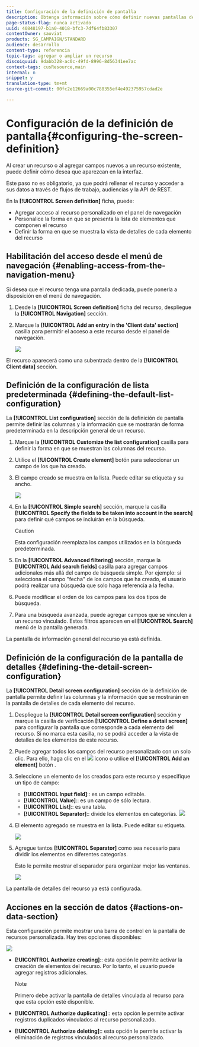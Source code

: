 ```yaml
---
title: Configuración de la definición de pantalla
description: Obtenga información sobre cómo definir nuevas pantallas de Adobe Campaign en función de la estructura de datos de los recursos.
page-status-flag: nunca activado
uuid: 40848197-b1a0-4018-bfc3-7df64fb83307
contentOwner: sauviat
products: SG_CAMPAIGN/STANDARD
audience: desarrollo
content-type: referencia
topic-tags: agregar o ampliar un recurso
discoiquuid: 9dabb328-ac0c-49fd-8996-8d56341ee7ac
context-tags: cusResource,main
internal: n
snippet: y
translation-type: tm+mt
source-git-commit: 00fc2e12669a00c788355ef4e492375957cdad2e

---
```



# Configuración de la definición de pantalla{#configuring-the-screen-definition}

Al crear un recurso o al agregar campos nuevos a un recurso existente, puede definir cómo desea que aparezcan en la interfaz.

Este paso no es obligatorio, ya que podrá rellenar el recurso y acceder a sus datos a través de flujos de trabajo, audiencias y la API de REST.

En la **[!UICONTROL Screen definition]** ficha, puede:

* Agregar acceso al recurso personalizado en el panel de navegación
* Personalice la forma en que se presenta la lista de elementos que componen el recurso
* Definir la forma en que se muestra la vista de detalles de cada elemento del recurso

## Habilitación del acceso desde el menú de navegación {#enabling-access-from-the-navigation-menu}

Si desea que el recurso tenga una pantalla dedicada, puede ponerla a disposición en el menú de navegación.

1. Desde la **[!UICONTROL Screen definition]** ficha del recurso, despliegue la **[!UICONTROL Navigation]** sección.
1. Marque la **[!UICONTROL Add an entry in the 'Client data' section]** casilla para permitir el acceso a este recurso desde el panel de navegación.

   ![](assets/schema_extension_19.png)

El recurso aparecerá como una subentrada dentro de la **[!UICONTROL Client data]** sección.

## Definición de la configuración de lista predeterminada {#defining-the-default-list-configuration}

La **[!UICONTROL List configuration]** sección de la definición de pantalla permite definir las columnas y la información que se mostrarán de forma predeterminada en la descripción general de un recurso.

1. Marque la **[!UICONTROL Customize the list configuration]** casilla para definir la forma en que se muestran las columnas del recurso.
1. Utilice el **[!UICONTROL Create element]** botón para seleccionar un campo de los que ha creado.
1. El campo creado se muestra en la lista. Puede editar su etiqueta y su ancho.

   ![](assets/schema_extension_20.png)

1. En la **[!UICONTROL Simple search]** sección, marque la casilla **[!UICONTROL Specify the fields to be taken into account in the search]** para definir qué campos se incluirán en la búsqueda.

   >[!CAUTION]
   >
   >Esta configuración reemplaza los campos utilizados en la búsqueda predeterminada.

1. En la **[!UICONTROL Advanced filtering]** sección, marque la **[!UICONTROL Add search fields]** casilla para agregar campos adicionales más allá del campo de búsqueda simple. Por ejemplo: si selecciona el campo "fecha" de los campos que ha creado, el usuario podrá realizar una búsqueda que solo haga referencia a la fecha.
1. Puede modificar el orden de los campos para los dos tipos de búsqueda.
1. Para una búsqueda avanzada, puede agregar campos que se vinculen a un recurso vinculado. Estos filtros aparecen en el **[!UICONTROL Search]** menú de la pantalla generada.

La pantalla de información general del recurso ya está definida.

## Definición de la configuración de la pantalla de detalles {#defining-the-detail-screen-configuration}

La **[!UICONTROL Detail screen configuration]** sección de la definición de pantalla permite definir las columnas y la información que se mostrarán en la pantalla de detalles de cada elemento del recurso.

1. Despliegue la **[!UICONTROL Detail screen configuration]** sección y marque la casilla de verificación **[!UICONTROL Define a detail screen]** para configurar la pantalla que corresponde a cada elemento del recurso. Si no marca esta casilla, no se podrá acceder a la vista de detalles de los elementos de este recurso.
1. Puede agregar todos los campos del recurso personalizado con un solo clic. Para ello, haga clic en el ![](assets/addallfieldsicon.png) icono o utilice el **[!UICONTROL Add an element]** botón .
1. Seleccione un elemento de los creados para este recurso y especifique un tipo de campo:

   * **[!UICONTROL Input field]**:: es un campo editable.
   * **[!UICONTROL Value]**:: es un campo de sólo lectura.
   * **[!UICONTROL List]**:: es una tabla.
   * **[!UICONTROL Separator]**:: divide los elementos en categorías.
   ![](assets/schema_extension_23.png)

1. El elemento agregado se muestra en la lista. Puede editar su etiqueta.

   ![](assets/schema_extension_22.png)

1. Agregue tantos **[!UICONTROL Separator]** como sea necesario para dividir los elementos en diferentes categorías.

   Esto le permite mostrar el separador para organizar mejor las ventanas.

   ![](assets/schema_extension_25.png)

La pantalla de detalles del recurso ya está configurada.

## Acciones en la sección de datos {#actions-on-data-section}

Esta configuración permite mostrar una barra de control en la pantalla de recursos personalizada. Hay tres opciones disponibles:

![](assets/schema_extension_actions.png)

* **[!UICONTROL Authorize creating]**:: esta opción le permite activar la creación de elementos del recurso. Por lo tanto, el usuario puede agregar registros adicionales.

   >[!NOTE]
   >
   >Primero debe activar la pantalla de detalles vinculada al recurso para que esta opción esté disponible.

* **[!UICONTROL Authorize duplicating]**:: esta opción le permite activar registros duplicados vinculados al recurso personalizado.
* **[!UICONTROL Authorize deleting]**:: esta opción le permite activar la eliminación de registros vinculados al recurso personalizado.

